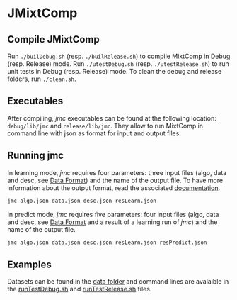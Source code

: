 # JMixtComp

## Compile JMixtComp

Run `./builDebug.sh` (resp. `./builRelease.sh`) to compile MixtComp in Debug (resp. Release) mode.
Run `./utestDebug.sh` (resp. `./utestRelease.sh`) to run unit tests in Debug (resp. Release) mode.
To clean the debug and release folders, run `./clean.sh`.

## Executables

After compiling, *jmc* executables can be found at the following location: `debug/lib/jmc` and `release/lib/jmc`. They allow to run MixtComp in command line with json as format for input and output files.

## Running jmc

In learning mode, *jmc* requires four parameters: three input files (algo, data and desc, see [Data Format](../MixtComp/docs/dataFormat.md)) and the name of the output file. To have more information about the output format, read the associated [documentation](../MixtComp/docs/objectOutput.md).

```bash
jmc algo.json data.json desc.json resLearn.json
```

In predict mode, *jmc* requires five parameters: four input files (algo, data and desc, see [Data Format](../MixtComp/docs/dataFormat.md) and a result of a learning run of *jmc*) and the name of the output file.

```bash
jmc algo.json data.json desc.json resLearn.json resPredict.json
```

## Examples

Datasets can be found in the [data folder](data) and command lines are avalaible in the [runTestDebug.sh](runTestDebug.sh) and [runTestRelease.sh](runTestRelease.sh) files.
